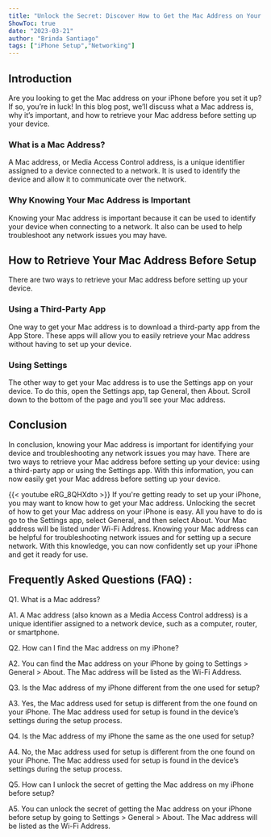 ```yaml
---
title: "Unlock the Secret: Discover How to Get the Mac Address on Your iPhone Before Setup!"
ShowToc: true 
date: "2023-03-21"
author: "Brinda Santiago" 
tags: ["iPhone Setup","Networking"]
---
```

## Introduction
Are you looking to get the Mac address on your iPhone before you set it up? If so, you’re in luck! In this blog post, we’ll discuss what a Mac address is, why it’s important, and how to retrieve your Mac address before setting up your device.

### What is a Mac Address?
A Mac address, or Media Access Control address, is a unique identifier assigned to a device connected to a network. It is used to identify the device and allow it to communicate over the network.

### Why Knowing Your Mac Address is Important
Knowing your Mac address is important because it can be used to identify your device when connecting to a network. It also can be used to help troubleshoot any network issues you may have.

## How to Retrieve Your Mac Address Before Setup
There are two ways to retrieve your Mac address before setting up your device. 

### Using a Third-Party App
One way to get your Mac address is to download a third-party app from the App Store. These apps will allow you to easily retrieve your Mac address without having to set up your device. 

### Using Settings
The other way to get your Mac address is to use the Settings app on your device. To do this, open the Settings app, tap General, then About. Scroll down to the bottom of the page and you’ll see your Mac address. 

## Conclusion
In conclusion, knowing your Mac address is important for identifying your device and troubleshooting any network issues you may have. There are two ways to retrieve your Mac address before setting up your device: using a third-party app or using the Settings app. With this information, you can now easily get your Mac address before setting up your device.

{{< youtube eRG_8QHXdto >}} 
If you're getting ready to set up your iPhone, you may want to know how to get your Mac address. Unlocking the secret of how to get your Mac address on your iPhone is easy. All you have to do is go to the Settings app, select General, and then select About. Your Mac address will be listed under Wi-Fi Address. Knowing your Mac address can be helpful for troubleshooting network issues and for setting up a secure network. With this knowledge, you can now confidently set up your iPhone and get it ready for use.

## Frequently Asked Questions (FAQ) :
Q1. What is a Mac address?

A1. A Mac address (also known as a Media Access Control address) is a unique identifier assigned to a network device, such as a computer, router, or smartphone.

Q2. How can I find the Mac address on my iPhone?

A2. You can find the Mac address on your iPhone by going to Settings > General > About. The Mac address will be listed as the Wi-Fi Address.

Q3. Is the Mac address of my iPhone different from the one used for setup?

A3. Yes, the Mac address used for setup is different from the one found on your iPhone. The Mac address used for setup is found in the device’s settings during the setup process.

Q4. Is the Mac address of my iPhone the same as the one used for setup?

A4. No, the Mac address used for setup is different from the one found on your iPhone. The Mac address used for setup is found in the device’s settings during the setup process.

Q5. How can I unlock the secret of getting the Mac address on my iPhone before setup?

A5. You can unlock the secret of getting the Mac address on your iPhone before setup by going to Settings > General > About. The Mac address will be listed as the Wi-Fi Address.


